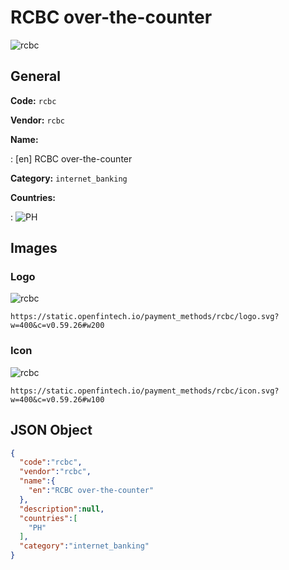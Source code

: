 
# RCBC over-the-counter 
![rcbc](https://static.openfintech.io/payment_methods/rcbc/logo.svg?w=400&c=v0.59.26#w200)  

## General 
**Code:** `rcbc` 
 
**Vendor:** `rcbc` 
 
**Name:**  
 
:	[en] RCBC over-the-counter  
 
**Category:** `internet_banking` 
 
**Countries:**  
 
:	![PH](https://cdnjs.cloudflare.com/ajax/libs/flag-icon-css/3.3.0/flags/4x3/ph.svg#w24)  
 

## Images 

### Logo 
![rcbc](https://static.openfintech.io/payment_methods/rcbc/logo.svg?w=400&c=v0.59.26#w200)  

```
https://static.openfintech.io/payment_methods/rcbc/logo.svg?w=400&c=v0.59.26#w200
```  

### Icon 
![rcbc](https://static.openfintech.io/payment_methods/rcbc/icon.svg?w=400&c=v0.59.26#w100)  

```
https://static.openfintech.io/payment_methods/rcbc/icon.svg?w=400&c=v0.59.26#w100
```  

## JSON Object 

```json
{
  "code":"rcbc",
  "vendor":"rcbc",
  "name":{
    "en":"RCBC over-the-counter"
  },
  "description":null,
  "countries":[
    "PH"
  ],
  "category":"internet_banking"
}
```  

